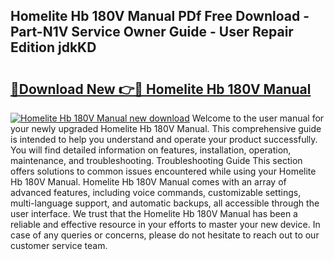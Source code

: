 ## Homelite Hb 180V Manual PDf Free Download - Part-N1V Service Owner Guide - User Repair Edition jdkKD

# <h2><a href="http://bc93890.oget.top/?id=Homelite+Hb+180V+Manual">🔗Download New 👉🔴 Homelite Hb 180V Manual</a></h2>

[![Homelite Hb 180V Manual new download](https://i.imgur.com/5g1atiW.png)](http://bc93890.oget.top/?id=Homelite+Hb+180V+Manual)
Welcome to the user manual for your newly upgraded Homelite Hb 180V Manual. This comprehensive guide is intended to help you understand and operate your product successfully. You will find detailed information on features, installation, operation, maintenance, and troubleshooting. Troubleshooting Guide This section offers solutions to common issues encountered while using your Homelite Hb 180V Manual. Homelite Hb 180V Manual comes with an array of advanced features, including voice commands, customizable settings, multi-language support, and automatic backups, all accessible through the user interface. We trust that the Homelite Hb 180V Manual has been a reliable and effective resource in your efforts to master your new device. In case of any queries or concerns, please do not hesitate to reach out to our customer service team.
